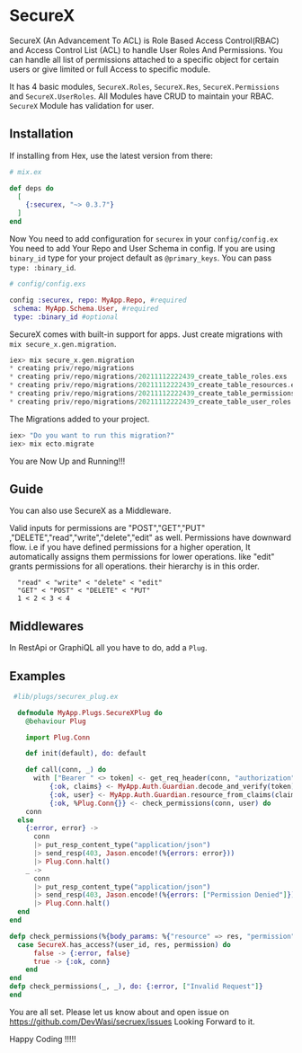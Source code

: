 # SecureX

SecureX (An Advancement To ACL) is Role Based Access Control(RBAC) and Access Control List (ACL) to handle User Roles And Permissions.
You can handle all list of permissions attached to a specific object for certain users or give limited or full Access to specific
module.

It has 4 basic modules, `SecureX.Roles`, `SecureX.Res`, `SecureX.Permissions` and `SecureX.UserRoles`.
All Modules have CRUD to maintain your RBAC.
`SecureX` Module has validation for user.

## Installation

If installing from Hex, use the latest version from there:
  ```elixir
  # mix.ex

  def deps do
    [
      {:securex, "~> 0.3.7"}
    ]
  end
  ```
Now You need to add configuration for `securex` in your `config/config.ex`
You need to add Your Repo and User Schema in config. 
If you are using `binary_id` type for your project default as `@primary_keys`. You can pass `type: :binary_id`.
  ```elixir
  # config/config.exs

  config :securex, repo: MyApp.Repo, #required
   schema: MyApp.Schema.User, #required
   type: :binary_id #optional
  ```
SecureX comes with built-in support for apps. Just create migrations with `mix secure_x.gen.migration`.
  ```elixir
  iex> mix secure_x.gen.migration
  * creating priv/repo/migrations
  * creating priv/repo/migrations/20211112222439_create_table_roles.exs
  * creating priv/repo/migrations/20211112222439_create_table_resources.exs
  * creating priv/repo/migrations/20211112222439_create_table_permissions.exs
  * creating priv/repo/migrations/20211112222439_create_table_user_roles.exs
  ```
The Migrations added to your project.
  ```elixir
  iex> "Do you want to run this migration?"
  iex> mix ecto.migrate
  ```
You are Now Up and Running!!!

## Guide

You can also use SecureX as a Middleware.

Valid inputs for permissions are "POST","GET","PUT" ,"DELETE","read","write","delete","edit" as well.
Permissions have downward flow. i.e if you have defined permissions for a higher operation,
It automatically assigns them permissions for lower operations.
like "edit" grants permissions for all operations. their hierarchy is in this order.

  ```
    "read" < "write" < "delete" < "edit"
    "GET" < "POST" < "DELETE" < "PUT"
    1 < 2 < 3 < 4
  ```

## Middlewares
In RestApi or GraphiQL all you have to do, add a `Plug`.

## Examples
  ```elixir
   #lib/plugs/securex_plug.ex

    defmodule MyApp.Plugs.SecureXPlug do
      @behaviour Plug

      import Plug.Conn

      def init(default), do: default

      def call(conn, _) do
        with ["Bearer " <> token] <- get_req_header(conn, "authorization"),
            {:ok, claims} <- MyApp.Auth.Guardian.decode_and_verify(token),
            {:ok, user} <- MyApp.Auth.Guardian.resource_from_claims(claims),
            {:ok, %Plug.Conn{}} <- check_permissions(conn, user) do
      conn
    else
      {:error, error} ->
        conn
        |> put_resp_content_type("application/json")
        |> send_resp(403, Jason.encode!(%{errors: error}))
        |> Plug.Conn.halt()
      _ ->
        conn
        |> put_resp_content_type("application/json")
        |> send_resp(403, Jason.encode!(%{errors: ["Permission Denied"]}))
        |> Plug.Conn.halt()
    end
  end

  defp check_permissions(%{body_params: %{"resource" => res, "permission" => permission}} = conn, %{id: user_id}) do
    case SecureX.has_access?(user_id, res, permission) do
        false -> {:error, false}
        true -> {:ok, conn}
      end
  end
  defp check_permissions(_, _), do: {:error, ["Invalid Request"]}
  end
  ```
You are all set. 
Please let us know about and open issue on https://github.com/DevWasi/secruex/issues
Looking Forward to it. 

Happy Coding !!!!!